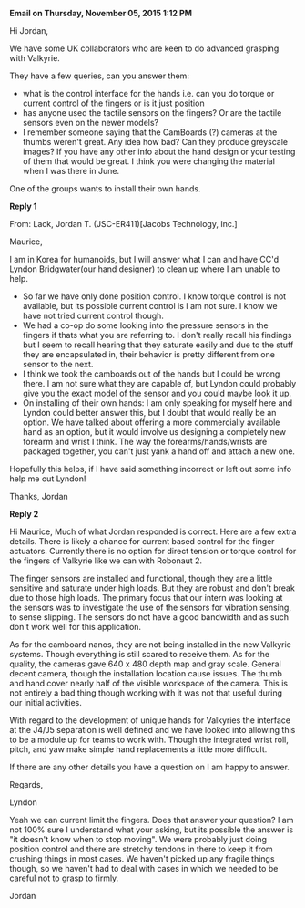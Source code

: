 **Email on Thursday, November 05, 2015 1:12 PM**

Hi Jordan,

We have some UK collaborators who are keen to do advanced grasping with Valkyrie.

They have a few queries, can you answer them:
- what is the control interface for the hands i.e. can you do torque or current control of the fingers or is it just position
- has anyone used the tactile sensors on the fingers? Or are the tactile sensors even on the newer models?
- I remember someone saying that the CamBoards (?) cameras at the thumbs weren't great. Any idea how bad? Can they produce greyscale images?
If you have any other info about the hand design or your testing of them that would be great. I think you were changing the material when I was there in June.

One of the groups wants to install their own hands. 

**Reply 1**

From: Lack, Jordan T. (JSC-ER411)[Jacobs Technology, Inc.] 

Maurice,

I am in Korea for humanoids, but I will answer what I can and have CC'd Lyndon Bridgwater(our hand designer) to clean up where I am unable to help.

- So far we have only done position control. I know torque control is not available, but its possible current control is I am not sure. I know we have not tried current control though.
- We had a co-op do some looking into the pressure sensors in the fingers if thats what you are referring to. I don't really recall his findings but I seem to recall hearing that they saturate easily and due to the stuff they are encapsulated in, their behavior is pretty different from one sensor to the next.
- I think we took the camboards out of the hands but I could be wrong there. I am not sure what they are capable of, but Lyndon could probably give you the exact model of the sensor and you could maybe look it up.
- On installing of their own hands: I am only speaking for myself here and Lyndon could better answer this, but I doubt that would really be an option. We have talked about offering a more commercially available hand as an option, but it would involve us designing a completely new forearm and wrist I think. The way the forearms/hands/wrists are packaged together, you can't just yank a hand off and attach a new one. 

Hopefully this helps, if I have said something incorrect or left out some info help me out Lyndon! 

Thanks,
Jordan

**Reply 2**

Hi Maurice, 
Much of what Jordan responded is correct.  Here are a few extra details. 
 There is likely a chance for current based control for the finger actuators.  Currently there is no option for direct tension or torque control for the fingers of Valkyrie like we can with Robonaut 2. 

The finger sensors are installed and functional, though they are a little sensitive and saturate under high loads.  But they are robust and don't break due to those high loads.  The primary focus that our intern was looking at the sensors was to investigate the use of the sensors for vibration sensing, to sense slipping.  The sensors do not have a good bandwidth and as such don't work well for this application. 

As for the camboard nanos, they are not being installed in the new Valkyrie systems. Though everything is still scared to receive them.  As for the quality, the cameras gave 640 x 480 depth map and gray scale.  General decent camera, though the installation location cause issues.  The thumb and hand cover nearly half of the visible workspace of the camera. This is not entirely a bad thing though working with it was not that useful during our initial activities.  

With regard to the development of unique hands for Valkyries the interface at the J4/J5 separation is well defined and we have looked into allowing this to be a module up for teams to work with. Though the integrated wrist roll, pitch, and yaw make simple hand replacements a little more difficult. 

If there are any other details you have a question on I am happy to answer. 

Regards, 

Lyndon 



Yeah we can current limit the fingers. Does that answer your question? I am not 100% sure I understand what your asking, but its possible the answer is "it doesn't know when to stop moving". We were probably just doing position control and there are stretchy tendons in there to keep it from crushing things in most cases. We haven't picked up any fragile things though, so we haven't had to deal with cases in which we needed to be careful not to grasp to firmly. 

Jordan